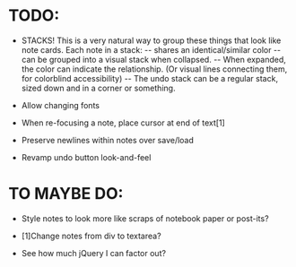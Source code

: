 TODO:
=====

* STACKS!  This is a very natural way to group these things that look like
    note cards.  Each note in a stack:
      -- shares an identical/similar color
      -- can be grouped into a visual stack when collapsed.
      -- When expanded, the color can indicate the relationship.  (Or visual
      lines connecting them, for colorblind accessibility)
      -- The undo stack can be a regular stack, sized down and in a corner or
      something.

* Allow changing fonts

* When re-focusing a note, place cursor at end of text[1]

* Preserve newlines within notes over save/load

* Revamp undo button look-and-feel

TO MAYBE DO:
============

* Style notes to look more like scraps of notebook paper or post-its?

* [1]Change notes from div to textarea?

* See how much jQuery I can factor out?
